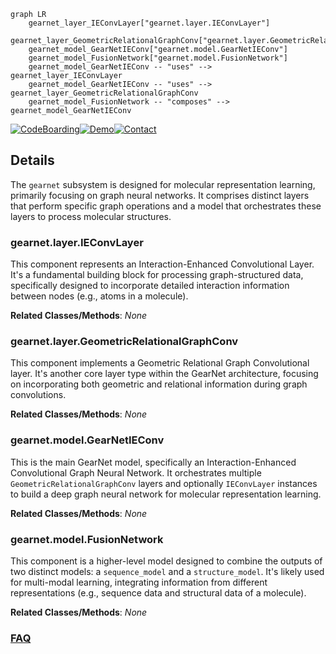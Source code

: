 ```mermaid
graph LR
    gearnet_layer_IEConvLayer["gearnet.layer.IEConvLayer"]
    gearnet_layer_GeometricRelationalGraphConv["gearnet.layer.GeometricRelationalGraphConv"]
    gearnet_model_GearNetIEConv["gearnet.model.GearNetIEConv"]
    gearnet_model_FusionNetwork["gearnet.model.FusionNetwork"]
    gearnet_model_GearNetIEConv -- "uses" --> gearnet_layer_IEConvLayer
    gearnet_model_GearNetIEConv -- "uses" --> gearnet_layer_GeometricRelationalGraphConv
    gearnet_model_FusionNetwork -- "composes" --> gearnet_model_GearNetIEConv
```

[![CodeBoarding](https://img.shields.io/badge/Generated%20by-CodeBoarding-9cf?style=flat-square)](https://github.com/CodeBoarding/GeneratedOnBoardings)[![Demo](https://img.shields.io/badge/Try%20our-Demo-blue?style=flat-square)](https://www.codeboarding.org/demo)[![Contact](https://img.shields.io/badge/Contact%20us%20-%20contact@codeboarding.org-lightgrey?style=flat-square)](mailto:contact@codeboarding.org)

## Details

The `gearnet` subsystem is designed for molecular representation learning, primarily focusing on graph neural networks. It comprises distinct layers that perform specific graph operations and a model that orchestrates these layers to process molecular structures.

### gearnet.layer.IEConvLayer
This component represents an Interaction-Enhanced Convolutional Layer. It's a fundamental building block for processing graph-structured data, specifically designed to incorporate detailed interaction information between nodes (e.g., atoms in a molecule).


**Related Classes/Methods**: _None_

### gearnet.layer.GeometricRelationalGraphConv
This component implements a Geometric Relational Graph Convolutional layer. It's another core layer type within the GearNet architecture, focusing on incorporating both geometric and relational information during graph convolutions.


**Related Classes/Methods**: _None_

### gearnet.model.GearNetIEConv
This is the main GearNet model, specifically an Interaction-Enhanced Convolutional Graph Neural Network. It orchestrates multiple `GeometricRelationalGraphConv` layers and optionally `IEConvLayer` instances to build a deep graph neural network for molecular representation learning.


**Related Classes/Methods**: _None_

### gearnet.model.FusionNetwork
This component is a higher-level model designed to combine the outputs of two distinct models: a `sequence_model` and a `structure_model`. It's likely used for multi-modal learning, integrating information from different representations (e.g., sequence data and structural data of a molecule).


**Related Classes/Methods**: _None_



### [FAQ](https://github.com/CodeBoarding/GeneratedOnBoardings/tree/main?tab=readme-ov-file#faq)